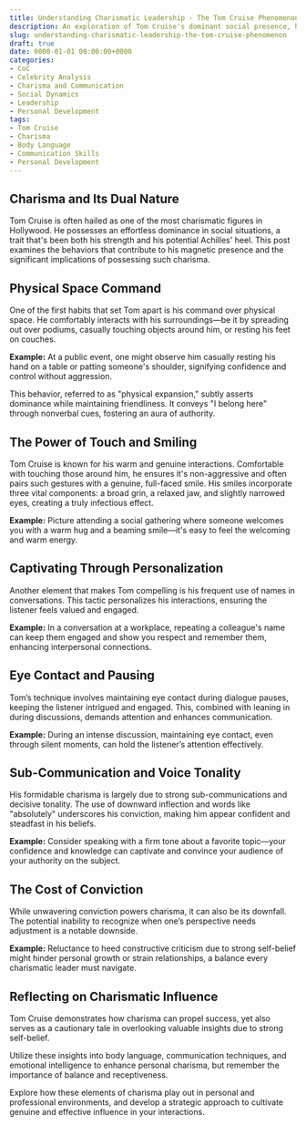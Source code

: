 ```yaml
---
title: Understanding Charismatic Leadership - The Tom Cruise Phenomenon
description: An exploration of Tom Cruise's dominant social presence, his charismatic techniques, and the potential downsides of charisma.
slug: understanding-charismatic-leadership-the-tom-cruise-phenomenon 
draft: true
date: 0000-01-01 00:00:00+0000
categories:
- CoC
- Celebrity Analysis
- Charisma and Communication
- Social Dynamics
- Leadership
- Personal Development
tags:
- Tom Cruise
- Charisma
- Body Language
- Communication Skills
- Personal Development
---
```


## Charisma and Its Dual Nature

Tom Cruise is often hailed as one of the most charismatic figures in Hollywood. He possesses an effortless dominance in social situations, a trait that's been both his strength and his potential Achilles' heel. This post examines the behaviors that contribute to his magnetic presence and the significant implications of possessing such charisma.

## Physical Space Command

One of the first habits that set Tom apart is his command over physical space. He comfortably interacts with his surroundings—be it by spreading out over podiums, casually touching objects around him, or resting his feet on couches.

**Example:** At a public event, one might observe him casually resting his hand on a table or patting someone's shoulder, signifying confidence and control without aggression.

This behavior, referred to as "physical expansion," subtly asserts dominance while maintaining friendliness. It conveys "I belong here" through nonverbal cues, fostering an aura of authority.

## The Power of Touch and Smiling

Tom Cruise is known for his warm and genuine interactions. Comfortable with touching those around him, he ensures it's non-aggressive and often pairs such gestures with a genuine, full-faced smile. His smiles incorporate three vital components: a broad grin, a relaxed jaw, and slightly narrowed eyes, creating a truly infectious effect.

**Example:** Picture attending a social gathering where someone welcomes you with a warm hug and a beaming smile—it's easy to feel the welcoming and warm energy.

## Captivating Through Personalization

Another element that makes Tom compelling is his frequent use of names in conversations. This tactic personalizes his interactions, ensuring the listener feels valued and engaged.

**Example:** In a conversation at a workplace, repeating a colleague's name can keep them engaged and show you respect and remember them, enhancing interpersonal connections.

## Eye Contact and Pausing

Tom’s technique involves maintaining eye contact during dialogue pauses, keeping the listener intrigued and engaged. This, combined with leaning in during discussions, demands attention and enhances communication.

**Example:** During an intense discussion, maintaining eye contact, even through silent moments, can hold the listener’s attention effectively.

## Sub-Communication and Voice Tonality

His formidable charisma is largely due to strong sub-communications and decisive tonality. The use of downward inflection and words like "absolutely" underscores his conviction, making him appear confident and steadfast in his beliefs.

**Example:** Consider speaking with a firm tone about a favorite topic—your confidence and knowledge can captivate and convince your audience of your authority on the subject.

## The Cost of Conviction

While unwavering conviction powers charisma, it can also be its downfall. The potential inability to recognize when one’s perspective needs adjustment is a notable downside.

**Example:** Reluctance to heed constructive criticism due to strong self-belief might hinder personal growth or strain relationships, a balance every charismatic leader must navigate.

## Reflecting on Charismatic Influence

Tom Cruise demonstrates how charisma can propel success, yet also serves as a cautionary tale in overlooking valuable insights due to strong self-belief.

Utilize these insights into body language, communication techniques, and emotional intelligence to enhance personal charisma, but remember the importance of balance and receptiveness.

Explore how these elements of charisma play out in personal and professional environments, and develop a strategic approach to cultivate genuine and effective influence in your interactions.
